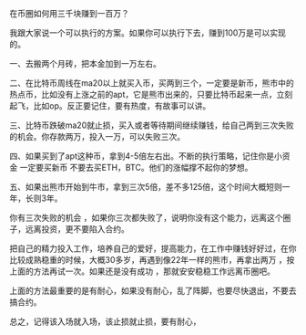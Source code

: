 在币圈如何用三千块赚到一百万？ 

我跟大家说一个可以执行的方案。如果你可以执行下去，赚到100万是可以实现的。

一、去搬两个月砖，把本金加到一万左右。

二、在比特币周线在ma20以上就买入币，买两到三个，一定要是新币，熊市中的热点币，比如没有上涨之前的apt，它是熊市出来的，只要比特币起来一点，立刻起飞，比如op。反正要记住，要有热度，有故事可以讲。

三、比特币跌破ma20就止损，买入或者等待期间继续赚钱，给自己两到三次失败的机会。你存款两万，投入一万，可以失败三次。

四、如果买到了apt这种币，拿到4-5倍左右出。不断的执行策略，记住你是小资金 一定要买新币 不要去买ETH，BTC。他们的涨幅撑不起你的梦想。

五、如果出熊市开始到牛市，拿到三次5倍，差不多125倍，这个时间大概短则一年，长则3年。

你有三次失败的机会 ，如果你三次都失败了，说明你没有这个能力，远离这个圈子，远离投资，更不要陷入合约。

把自己的精力投入工作，培养自己的爱好，提高能力，在工作中赚钱好好过，在你比较成熟稳重的时候，大概30多岁，再遇到像22年一样的熊市，再拿出两万 ，按上面的方法再试一次。如果还是没有成功 ，那就安安稳稳工作远离币圈吧。

上面的方法最重要的是有耐心，如果没有耐心，乱了阵脚，也要尽快退出，不要去搞合约。

总之，记得该入场就入场，该止损就止损，要有耐心，
